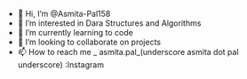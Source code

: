 - 👋 Hi, I’m @Asmita-Pal158
- 👀 I’m interested in Dara Structures and Algorithms 
- 🌱 I’m currently learning to code
- 💞️ I’m looking to collaborate on projects 
- 📫 How to reach me _ asmita.pal_(underscore asmita dot pal underscore) :Instagram 

<!---
Asmita-Pal158/Asmita-Pal158 is a ✨ special ✨ repository because its `README.md` (this file) appears on your GitHub profile.
You can click the Preview link to take a look at your changes.
--->
